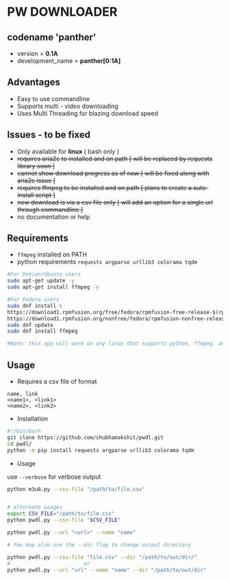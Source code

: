 # PW DOWNLOADER

## codename 'panther'
- version = **0.1A**
- development_name = **panther[0:1A]**

## Advantages
- Easy to use commandline
- Supports multi - video downloading
- Uses Multi Threading for blazing download speed

## Issues - to be fixed
- Only available for **linux** ( bash only )
- ~~requires aria2c to installed and on path [ will be replaced by requests library soon ]~~
- ~~cannot show download progress as of now [ will be fixed along with aria2c issue ]~~
- ~~requires ffmpeg to be installed and on path [ plans to create a auto-install script ]~~
- ~~now download is via a csv file only [ will add an option for a single url through commandline ]~~
- no documentation or help

## Requirements
- `ffmpeg` installed on PATH
- python requirements `requests argparse urllib3 colorama tqdm`

```bash
#For Debian/Ubuntu users
sudo apt-get update -y
sudo apt-get install ffmpeg -y

#For Fedora users
sudo dnf install \
https://download1.rpmfusion.org/free/fedora/rpmfusion-free-release-$(rpm -E %fedora).noarch.rpm \
https://download1.rpmfusion.org/nonfree/fedora/rpmfusion-nonfree-release-$(rpm -E %fedora).noarch.rpm
sudo dnf update
sudo dnf install ffmpeg

#Note: this app will work on any linux that supports python, ffmpeg, and python-requirements
```



## Usage 

- Requires a csv file of format
```csv
name, link
<name1>, <link1>
<name2>, <link2>
```
- Installation
```bash
#!/bin/bash 
git clone https://github.com/shubhamakshit/pwdl.git
cd pwdl/
python -m pip install requests argparse urllib3 colorama tqdm
```
- Usage

use `--verbose` for verbose output

```bash
python m3u8.py --csv-file "/path/to/file.csv"
```

```bash

# alternate usages 
export CSV_FILE="/path/to/file.csv"
python pwdl.py --csv-file "$CSV_FILE"

python pwdl.py --url "<url>" --name "name"

# You may also use the --dir flag to change output directory

python pwdl.py --csv-file "file.csv" --dir "/path/to/out/dir/"
#                        or
python pwdl.py --url "url" --name "name" --dir "/path/to/out/dir"
```
